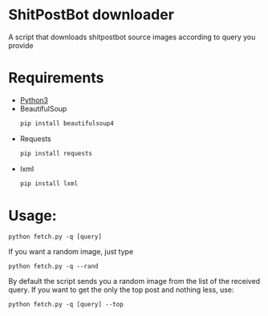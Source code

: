 # ShitPostBot downloader
A script that downloads shitpostbot source images according to query you provide
# Requirements
  * [Python3](https://www.python.org/downloads/)
  * BeautifulSoup
    ```python
    pip install beautifulsoup4
    ```
  * Requests
    ```python
    pip install requests
    ```
  * lxml
    ```python
    pip install lxml
    ```


# Usage:
```
python fetch.py -q [query]
```
If you want a random image, just type
```
python fetch.py -q --rand
```
By default the script sends you a random image from the list of the received query.
If you want to get the only the top post and nothing less, use:
```
python fetch.py -q [query] --top
```
